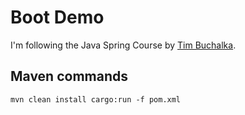 # Boot Demo

I'm following the Java Spring Course by [Tim Buchalka](https://www.udemy.com/course/java-spring-framework-masterclass/).

## Maven commands

`mvn clean install cargo:run -f pom.xml`
